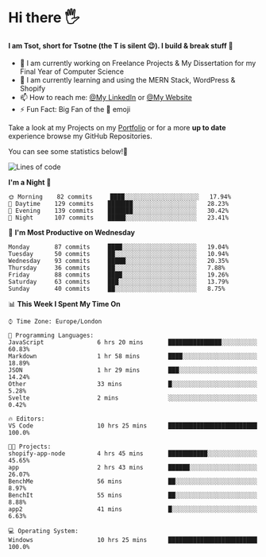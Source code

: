 # Hi there :raised_hand_with_fingers_splayed:
#### I am Tsot, short for Tsotne (the T is silent :wink:). I build & break stuff :space_invader:
- :telescope: I am currently working on Freelance Projects & My Dissertation for my Final Year of Computer Science
- :seedling: I am currently learning and using the MERN Stack, WordPress & Shopify
- :mailbox: How to reach me: [@My LinkedIn](https://www.linkedin.com/in/tsotne-gvadzabia/) or [@My Website](https://tsotnegvadzabia.me/contact)
- :zap: Fun Fact: Big Fan of the :space_invader: emoji

Take a look at my Projects on my [Portfolio](https://tsotnegvadzabia.me/) or for a more **up to date** experience browse my GitHub Repositories.

You can see some statistics below!:space_invader:
<!--START_SECTION:waka-->
![Lines of code](https://img.shields.io/badge/From%20Hello%20World%20I%27ve%20Written-3.5%20million%20lines%20of%20code-blue)

**I'm a Night 🦉** 

```text
🌞 Morning    82 commits     ████░░░░░░░░░░░░░░░░░░░░░   17.94% 
🌆 Daytime    129 commits    ███████░░░░░░░░░░░░░░░░░░   28.23% 
🌃 Evening    139 commits    ███████░░░░░░░░░░░░░░░░░░   30.42% 
🌙 Night      107 commits    █████░░░░░░░░░░░░░░░░░░░░   23.41%

```
📅 **I'm Most Productive on Wednesday** 

```text
Monday       87 commits     ████░░░░░░░░░░░░░░░░░░░░░   19.04% 
Tuesday      50 commits     ██░░░░░░░░░░░░░░░░░░░░░░░   10.94% 
Wednesday    93 commits     █████░░░░░░░░░░░░░░░░░░░░   20.35% 
Thursday     36 commits     ██░░░░░░░░░░░░░░░░░░░░░░░   7.88% 
Friday       88 commits     ████░░░░░░░░░░░░░░░░░░░░░   19.26% 
Saturday     63 commits     ███░░░░░░░░░░░░░░░░░░░░░░   13.79% 
Sunday       40 commits     ██░░░░░░░░░░░░░░░░░░░░░░░   8.75%

```


📊 **This Week I Spent My Time On** 

```text
⌚︎ Time Zone: Europe/London

💬 Programming Languages: 
JavaScript               6 hrs 20 mins       ███████████████░░░░░░░░░░   60.83% 
Markdown                 1 hr 58 mins        ████░░░░░░░░░░░░░░░░░░░░░   18.89% 
JSON                     1 hr 29 mins        ███░░░░░░░░░░░░░░░░░░░░░░   14.24% 
Other                    33 mins             █░░░░░░░░░░░░░░░░░░░░░░░░   5.28% 
Svelte                   2 mins              ░░░░░░░░░░░░░░░░░░░░░░░░░   0.42%

🔥 Editors: 
VS Code                  10 hrs 25 mins      █████████████████████████   100.0%

🐱‍💻 Projects: 
shopify-app-node         4 hrs 45 mins       ███████████░░░░░░░░░░░░░░   45.65% 
app                      2 hrs 43 mins       ██████░░░░░░░░░░░░░░░░░░░   26.07% 
BenchMe                  56 mins             ██░░░░░░░░░░░░░░░░░░░░░░░   8.97% 
BenchIt                  55 mins             ██░░░░░░░░░░░░░░░░░░░░░░░   8.88% 
app2                     41 mins             █░░░░░░░░░░░░░░░░░░░░░░░░   6.63%

💻 Operating System: 
Windows                  10 hrs 25 mins      █████████████████████████   100.0%

```


<!--END_SECTION:waka-->
